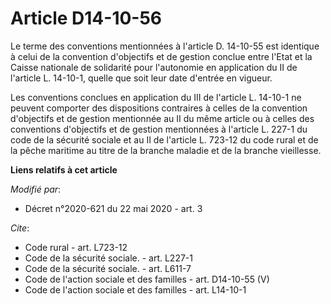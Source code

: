# Article D14-10-56

Le terme des conventions mentionnées à l'article D. 14-10-55 est identique à celui de la convention d'objectifs et de gestion
conclue entre l'Etat et la Caisse nationale de solidarité pour l'autonomie en application du II de l'article L. 14-10-1,
quelle que soit leur date d'entrée en vigueur.

Les conventions conclues en application du III de l'article L. 14-10-1 ne peuvent comporter des dispositions contraires à
celles de la convention d'objectifs et de gestion mentionnée au II du même article ou à celles des conventions d'objectifs et
de gestion mentionnées à l'article L. 227-1 du code de la sécurité sociale et au II de l'article L. 723-12 du code rural et
de la pêche maritime au titre de la branche maladie et de la branche vieillesse.

**Liens relatifs à cet article**

_Modifié par_:

  - Décret n°2020-621 du 22 mai 2020 - art. 3

_Cite_:

  - Code rural - art. L723-12
  - Code de la sécurité sociale. - art. L227-1
  - Code de la sécurité sociale. - art. L611-7
  - Code de l'action sociale et des familles - art. D14-10-55 (V)
  - Code de l'action sociale et des familles - art. L14-10-1
